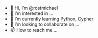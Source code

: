 - 👋 Hi, I’m @rostmichael
- 👀 I’m interested in ...
- 🌱 I’m currently learning Python, Cypher
- 💞️ I’m looking to collaborate on ...
- 📫 How to reach me ...

<!---
rostmichael/rostmichael is a ✨ special ✨ repository because its `README.md` (this file) appears on your GitHub profile.
You can click the Preview link to take a look at your changes.
--->
